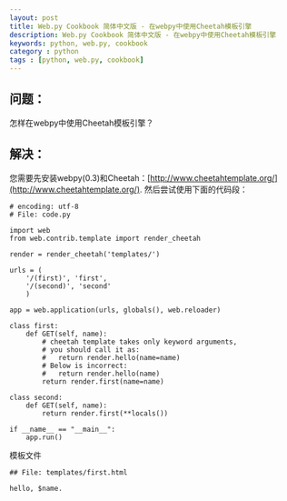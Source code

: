 ```yaml
---
layout: post
title: Web.py Cookbook 简体中文版 - 在webpy中使用Cheetah模板引擎
description: Web.py Cookbook 简体中文版 - 在webpy中使用Cheetah模板引擎
keywords: python, web.py, cookbook
category : python
tags : [python, web.py, cookbook]
---
```


## 问题：

怎样在webpy中使用Cheetah模板引擎？

## 解决：

您需要先安装webpy(0.3)和Cheetah：[http://www.cheetahtemplate.org/](http://www.cheetahtemplate.org/). 然后尝试使用下面的代码段：

    # encoding: utf-8
    # File: code.py

    import web
    from web.contrib.template import render_cheetah

    render = render_cheetah('templates/')

    urls = (
        '/(first)', 'first',
        '/(second)', 'second'
        )

    app = web.application(urls, globals(), web.reloader)

    class first:
        def GET(self, name):
            # cheetah template takes only keyword arguments,
            # you should call it as:
            #   return render.hello(name=name)
            # Below is incorrect:
            #   return render.hello(name)
            return render.first(name=name)

    class second:
        def GET(self, name):
            return render.first(**locals())

    if __name__ == "__main__":
        app.run()

模板文件

    ## File: templates/first.html

    hello, $name.